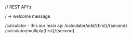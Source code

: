 // REST API's

/ -> welcome message

/calculator - this our main api
/calculator/add/{first}/{second}
/calculator/multiply{first}/{second}
